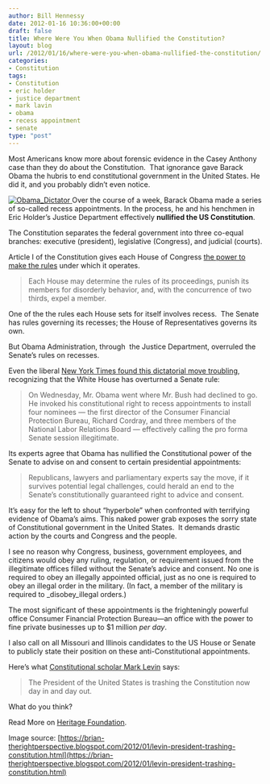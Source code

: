 ```yaml
---
author: Bill Hennessy
date: 2012-01-16 10:36:00+00:00
draft: false
title: Where Were You When Obama Nullified the Constitution?
layout: blog
url: /2012/01/16/where-were-you-when-obama-nullified-the-constitution/
categories:
- Constitution
tags:
- Constitution
- eric holder
- justice department
- mark lavin
- obama
- recess appointment
- senate
type: "post"
---
```


Most Americans know more about forensic evidence in the Casey Anthony case than they do about the Constitution.  That ignorance gave Barack Obama the hubris to end constitutional government in the United States. He did it, and you probably didn’t even notice.

[![Obama_Dictator](https://hennessysview.com/wp-content/uploads/2012/01/Obama_Dictator.jpg)
](https://brian-therightperspective.blogspot.com/2012/01/levin-president-trashing-constitution.html)Over the course of a week, Barack Obama made a series of so-called recess appointments. In the process, he and his henchmen in Eric Holder’s Justice Department effectively **nullified the US Constitution**.

The Constitution separates the federal government into three co-equal branches: executive (president), legislative (Congress), and judicial (courts).

Article I of the Constitution gives each House of Congress [the power to make the rules](https://www.billofrightsinstitute.org/page.aspx?pid=462) under which it operates.


> Each House may determine the rules of its proceedings, punish its members for disorderly behavior, and, with the concurrence of two thirds, expel a member.


One of the the rules each House sets for itself involves recess.  The Senate has rules governing its recesses; the House of Representatives governs its own.

But Obama Administration, through  the Justice Department, overruled the Senate’s rules on recesses.

Even the liberal [New York Times found this dictatorial move troubling](https://www.nytimes.com/2012/01/08/us/politics/experts-say-obamas-recess-appointments-could-signify-end-to-a-senate-role.html?pagewanted=all), recognizing that the White House has overturned a Senate rule:


> On Wednesday, Mr. Obama went where Mr. Bush had declined to go. He invoked his constitutional right to recess appointments to install four nominees — the first director of the Consumer Financial Protection Bureau, Richard Cordray, and three members of the National Labor Relations Board — effectively calling the pro forma Senate session illegitimate.


Its experts agree that Obama has nullified the Constitutional power of the Senate to advise on and consent to certain presidential appointments:


> Republicans, lawyers and parliamentary experts say the move, if it survives potential legal challenges, could herald an end to the Senate’s constitutionally guaranteed right to advice and consent.


It’s easy for the left to shout “hyperbole” when confronted with terrifying evidence of Obama’s aims. This naked power grab exposes the sorry state of Constitutional government in the United States.  It demands drastic action by the courts and Congress and the people.

I see no reason why Congress, business, government employees, and citizens would obey any ruling, regulation, or requirement issued from the illegitimate offices filled without the Senate’s advice and consent. No one is required to obey an illegally appointed official, just as no one is required to obey an illegal order in the military. (In fact, a member of the military is required to _disobey_illegal orders.)

The most significant of these appointments is the frighteningly powerful office Consumer Financial Protection Bureau—an office with the power to fine private businesses up to $1 million _per day_.

I also call on all Missouri and Illinois candidates to the US House or Senate to publicly state their position on these anti-Constitutional appointments.

Here’s what [Constitutional scholar Mark Levin](https://cnsnews.com/blog/patrick-burke/mark-levin-we-have-constitutional-crisis) says:


> The President of the United States is trashing the Constitution now day in and day out.


What do you think?

Read More on [Heritage Foundation](https://www.myheritage.org/tag/consumer-financial-protection-bureau/).

Image source: [https://brian-therightperspective.blogspot.com/2012/01/levin-president-trashing-constitution.html](https://brian-therightperspective.blogspot.com/2012/01/levin-president-trashing-constitution.html)
